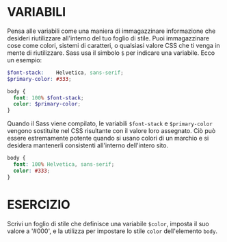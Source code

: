 # VARIABILI

Pensa alle variabili come una maniera di immagazzinare informazione che desideri riutilizzare all'interno del tuo foglio di stile. Puoi immagazzinare cose come colori, sistemi di caratteri, o qualsiasi valore CSS che ti venga in mente di riutilizzare. Sass usa il simbolo `$` per indicare una variabile. Ecco un esempio:

```scss
$font-stack:    Helvetica, sans-serif;
$primary-color: #333;

body {
  font: 100% $font-stack;
  color: $primary-color;
}
```

Quando il Sass viene compilato, le variabili `$font-stack` e `$primary-color` vengono sostituite nel CSS risultante con il valore loro assegnato. Ciò può essere estremamente potente quando si usano colori di un marchio e si desidera mantenerli consistenti all'interno dell'intero sito.

```css
body {
  font: 100% Helvetica, sans-serif;
  color: #333;
}
```

# ESERCIZIO

Scrivi un foglio di stile che definisce una variabile `$color`, imposta il suo valore a '#000', e la utilizza per impostare lo stile `color` dell'elemento `body`.
